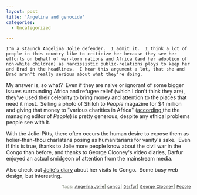 ```yaml
---
layout: post
title: 'Angelina and genocide'
categories:
  - Uncategorized

---
```



    I'm a staunch Angelina Jolie defender.  I admit it.  I think a lot of people in this country like to criticize her because they see her efforts on behalf of war-torn nations and Africa (and her adoption of non-white children) as narcissistic public-relations ploys to keep her and Brad in the headlines.  I hear this argument a lot, that she and Brad aren't really serious about what they're doing.

My answer is, so what?  Even if they are naive or ignorant of some bigger issues surrounding Africa and refugee relief (which I don't think they are), they've used their celebrity to bring money and attention to the places that need it most.  Selling a photo of Shiloh to <em>People</em> magazine for $4 million and giving that money to "various charities in Africa" (<a href="http://www.washingtonpost.com/wp-dyn/content/article/2006/06/09/AR2006060901900.html">according </a>the the managing editor of <em>People</em>) is pretty generous, despite any ethical problems people see with it.

With the Jolie-Pitts, there often occurs the human desire to expose them as holier-than-thou charlatans posing as humanitarians for vanity's sake.  Even if this is true, thanks to Jolie more people know about the civil war in the Congo than before, and thanks to George Clooney's video diaries, Darfur enjoyed an actual smidgeon of attention from the mainstream media.



Also check out <a href="http://www.ushmm.org/museum/exhibit/online/congojournal/">Jolie's diary</a> about her visits to Congo.  Some busy web design, but interesting. 

<p style="text-align:right;font-size:11px;letter-spacing:.05em;color:#808979;">Tags: <a href="http://www.technorati.com/tag/Angelina%20Jolie" rel="tag">Angelina Jolie</a><strong>|</strong> <a href="http://www.technorati.com/tag/congo" rel="tag">congo</a><strong>|</strong> <a href="http://www.technorati.com/tag/Darfur" rel="tag">Darfur</a><strong>|</strong> <a href="http://www.technorati.com/tag/George%20Clooney" rel="tag">George Clooney</a><strong>|</strong> <a href="http://www.technorati.com/tag/People" rel="tag">People</a></p>
  
